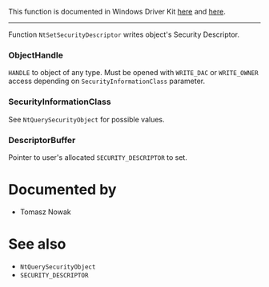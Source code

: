 This function is documented in Windows Driver Kit [here](https://learn.microsoft.com/en-us/windows-hardware/drivers/ddi/ntifs/nf-ntifs-ntsetsecurityobject) and [here](https://learn.microsoft.com/en-us/windows-hardware/drivers/ddi/ntifs/nf-ntifs-zwsetsecurityobject).

---

Function `NtSetSecurityDescriptor` writes object's Security Descriptor.

### ObjectHandle

`HANDLE` to object of any type. Must be opened with `WRITE_DAC` or `WRITE_OWNER` access depending on `SecurityInformationClass` parameter.

### SecurityInformationClass

See `NtQuerySecurityObject` for possible values.

### DescriptorBuffer

Pointer to user's allocated `SECURITY_DESCRIPTOR` to set.

# Documented by

* Tomasz Nowak

# See also

* `NtQuerySecurityObject`
* `SECURITY_DESCRIPTOR`
